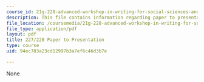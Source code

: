 ```yaml
---
course_id: 21g-228-advanced-workshop-in-writing-for-social-sciences-and-architecture-els-spring-2007
description: This file contains information regarding paper to presentation.
file_location: /coursemedia/21g-228-advanced-workshop-in-writing-for-social-sciences-and-architecture-els-spring-2007/94ec783a23cd12997b3a7ef6c46d3b7e_MIT21G.228S07_paper_presen.pdf
file_type: application/pdf
layout: pdf
title: 227/228 Paper to Presentation
type: course
uid: 94ec783a23cd12997b3a7ef6c46d3b7e

---
```

None